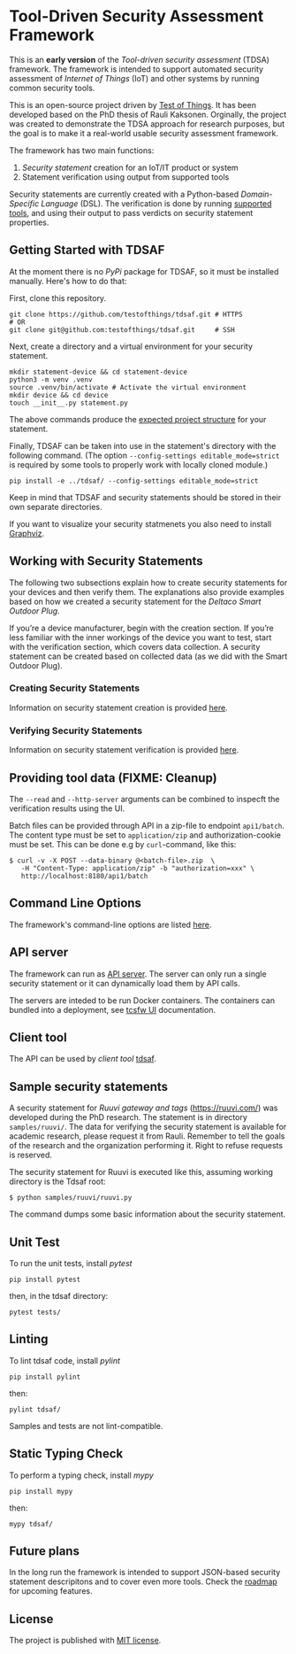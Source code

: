 # Tool-Driven Security Assessment Framework
This is an **early version** of the _Tool-driven security assessment_ (TDSA) framework.
The framework is intended to support automated security assessment of _Internet of Things_ (IoT) and other systems by running common security tools.

This is an open-source project driven by [Test of Things](https://testofthings.com).
It has been developed based on the PhD thesis of Rauli Kaksonen.
Orginally, the project was created to demonstrate the TDSA approach for research purposes, but the goal is to make it a real-world usable security assessment framework.

The framework has two main functions:

  1. _Security statement_ creation for an IoT/IT product or system
  1. Statement verification using output from supported tools

Security statements are currently created with a Python-based _Domain-Specific Language_ (DSL).
The verification is done by running [supported tools](documentation/Tools.md), and using their output to pass verdicts on security statement properties.

## Getting Started with TDSAF
At the moment there is no _PyPi_ package for TDSAF, so it must be installed manually. Here's how to do that:

First, clone this repository.
```shell
git clone https://github.com/testofthings/tdsaf.git # HTTPS
# OR
git clone git@github.com:testofthings/tdsaf.git     # SSH
```

Next, create a directory and a virtual environment for your security statement.
```shell
mkdir statement-device && cd statement-device
python3 -m venv .venv
source .venv/bin/activate # Activate the virtual environment
mkdir device && cd device
touch __init__.py statement.py
```
The above commands produce the [expected project structure](documentation/CreatingSecurityStatements.md#project-structure) for your statement.

Finally, TDSAF can be taken into use in the statement's directory with the following command.
(The option `--config-settings editable_mode=strict` is required by some tools to properly work with locally cloned module.)
```shell
pip install -e ../tdsaf/ --config-settings editable_mode=strict
```

Keep in mind that TDSAF and security statements should be stored in their own separate directories.

If you want to visualize your security statmenets you also need to install [Graphviz](https://graphviz.org/download/).

## Working with Security Statements
The following two subsections explain how to create security statements for your devices and then verify them. The explanations also provide examples based on how we created a security statement for the _Deltaco Smart Outdoor Plug_.

If you’re a device manufacturer, begin with the creation section. If you’re less familiar with the inner workings of the device you want to test, start with the verification section, which covers data collection. A security statement can be created based on collected data (as we did with the Smart Outdoor Plug).

### Creating Security Statements
Information on security statement creation is provided [here](documentation/CreatingSecurityStatements.md).

### Verifying Security Statements
Information on security statement verification is provided [here](documentation/VerifyingSecurityStatements.md).

## Providing tool data (FIXME: Cleanup)
The `--read` and `--http-server` arguments can be combined to inspecft the verification results using the UI.

Batch files can be provided through API in a zip-file to endpoint `api1/batch`.
The content type must be set to `application/zip` and authorization-cookie must be set.
This can be done e.g by `curl`-command, like this:
```
$ curl -v -X POST --data-binary @<batch-file>.zip  \
   -H "Content-Type: application/zip" -b "authorization=xxx" \
   http://localhost:8180/api1/batch
```

## Command Line Options
The framework's command-line options are listed [here](documentation/CommandLineOptions.md).

## API server
The framework can run as [API server](APIServer.md).
The server can only run a single security statement or it can dynamically load them by API calls.

The servers are inteded to be run Docker containers.
The containers can bundled into a deployment, see [tcsfw UI](https://github.com/ouspg/tcsfw-ui) documentation.

## Client tool
The API can be used by _client tool_ [tdsaf](ClientTool.md).

## Sample security statements
A security statement for _Ruuvi gateway and tags_ (https://ruuvi.com/) was developed during the PhD research. The statement is in directory `samples/ruuvi/`. The data for verifying the security statement is available for academic research, please request it from Rauli. Remember to tell the goals of the research and the organization performing it. Right to refuse requests is reserved.

The security statement for Ruuvi is executed like this, assuming working directory is the Tdsaf root:
```
$ python samples/ruuvi/ruuvi.py
```
The command dumps some basic information about the security statement.

## Unit Test
To run the unit tests, install _pytest_
```shell
pip install pytest
```
then, in the tdsaf directory:
```shell
pytest tests/
```

## Linting
To lint tdsaf code, install _pylint_
```shell
pip install pylint
```
then:
```shell
pylint tdsaf/
```
Samples and tests are not lint-compatible.

## Static Typing Check
To perform a typing check, install _mypy_
```shell
pip install mypy
```
then:
```shell
mypy tdsaf/
```

## Future plans
In the long run the framework is intended to support JSON-based security statement descripitons and to cover even more tools. Check the [roadmap](Roadmap.md) for upcoming features.

## License
The project is published with [MIT license](LICENSE).
